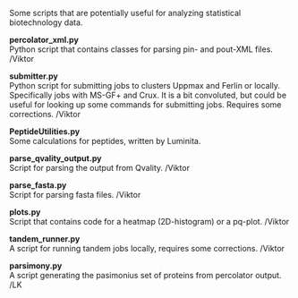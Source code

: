 Some scripts that are potentially useful for analyzing statistical biotechnology data.

**percolator_xml.py**  
Python script that contains classes for parsing pin- and pout-XML files.
/Viktor

**submitter.py**  
Python script for submitting jobs to clusters Uppmax and Ferlin or locally. Specifically jobs with MS-GF+ and Crux.
It is a bit convoluted, but could be useful for looking up some commands for submitting jobs. Requires some
corrections.
/Viktor

**PeptideUtilities.py**  
Some calculations for peptides, written by Luminita.

**parse_qvality_output.py**  
Script for parsing the output from Qvality.
/Viktor

**parse_fasta.py**  
Script for parsing fasta files.
/Viktor

**plots.py**  
Script that contains code for a heatmap (2D-histogram) or a pq-plot.
/Viktor

**tandem_runner.py**  
A script for running tandem jobs locally, requires some corrections.
/Viktor

**parsimony.py**  
A script generating the pasimonius set of proteins from percolator output. /LK